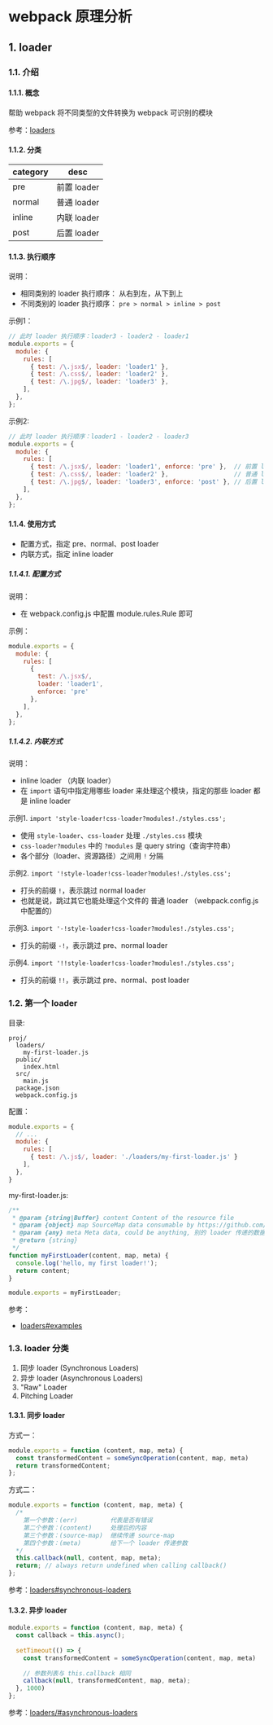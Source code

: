 # webpack 原理分析

## 1. loader

### 1.1. 介绍

#### 1.1.1. 概念

帮助 webpack 将不同类型的文件转换为 webpack 可识别的模块

参考：[loaders](https://webpack.js.org/concepts/loaders/)

#### 1.1.2. 分类

| category | desc      |
|----------|-----------|
| pre      | 前置 loader |
| normal   | 普通 loader |
| inline   | 内联 loader |
| post     | 后置 loader |

#### 1.1.3. 执行顺序

说明：

* 相同类别的 loader 执行顺序： 从右到左，从下到上
* 不同类别的 loader 执行顺序： `pre > normal > inline > post`

示例1：

```javascript
// 此时 loader 执行顺序：loader3 - loader2 - loader1
module.exports = {
  module: {
    rules: [
      { test: /\.jsx$/, loader: 'loader1' },
      { test: /\.css$/, loader: 'loader2' },
      { test: /\.jpg$/, loader: 'loader3' },
    ],
  },
};
```

示例2:

```javascript
// 此时 loader 执行顺序：loader1 - loader2 - loader3
module.exports = {
  module: {
    rules: [
      { test: /\.jsx$/, loader: 'loader1', enforce: 'pre' },  // 前置 loader
      { test: /\.css$/, loader: 'loader2' },                  // 普通 loader
      { test: /\.jpg$/, loader: 'loader3', enforce: 'post' }, // 后置 loader
    ],
  },
};
```

#### 1.1.4. 使用方式

* 配置方式，指定 pre、normal、post loader
* 内联方式，指定 inline loader

##### 1.1.4.1. 配置方式

说明：

* 在 webpack.config.js 中配置 module.rules.Rule 即可

示例：

```javascript
module.exports = {
  module: {
    rules: [
      {
        test: /\.jsx$/,
        loader: 'loader1',
        enforce: 'pre'
      },
    ],
  },
};
```

##### 1.1.4.2. 内联方式

说明：

* inline loader （内联 loader）
* 在 `import` 语句中指定用哪些 loader 来处理这个模块，指定的那些 loader 都是 inline loader

示例1.  `import 'style-loader!css-loader?modules!./styles.css';`

* 使用 `style-loader`、`css-loader` 处理 `./styles.css` 模块
* `css-loader?modules` 中的 `?modules` 是 query string（查询字符串）
* 各个部分（loader、资源路径）之间用 `!` 分隔

示例2. `import '!style-loader!css-loader?modules!./styles.css';`

* 打头的前缀 `!`，表示跳过 normal loader
* 也就是说，跳过其它也能处理这个文件的 普通 loader （webpack.config.js 中配置的）

示例3. `import '-!style-loader!css-loader?modules!./styles.css';`

* 打头的前缀 `-!`，表示跳过 pre、normal loader

示例4. `import '!!style-loader!css-loader?modules!./styles.css';`

* 打头的前缀 `!!`，表示跳过 pre、normal、post loader

### 1.2. 第一个 loader

目录:

```text
proj/
  loaders/
    my-first-loader.js
  public/
    index.html
  src/
    main.js
  package.json
  webpack.config.js
```

配置：

```javascript
module.exports = {
  // ...
  module: {
    rules: [
      { test: /\.js$/, loader: './loaders/my-first-loader.js' }
    ],
  },
}
```

my-first-loader.js:

```javascript
/**
 * @param {string|Buffer} content Content of the resource file
 * @param {object} map SourceMap data consumable by https://github.com/mozilla/source-map
 * @param {any} meta Meta data, could be anything, 别的 loader 传递的数据
 * @return {string}
 */
function myFirstLoader(content, map, meta) {
  console.log('hello, my first loader!');
  return content;
}

module.exports = myFirstLoader;
```

参考：

* [loaders#examples](https://webpack.js.org/api/loaders#examples)

### 1.3. loader 分类

1. 同步 loader (Synchronous Loaders)
2. 异步 loader (Asynchronous Loaders)
3. "Raw" Loader
4. Pitching Loader

#### 1.3.1. 同步 loader

方式一：

```javascript
module.exports = function (content, map, meta) {
  const transformedContent = someSyncOperation(content, map, meta)
  return transformedContent;
};
```

方式二：

```javascript
module.exports = function (content, map, meta) {
  /*
    第一个参数：(err)         代表是否有错误
    第二个参数：(content)     处理后的内容
    第三个参数：(source-map)  继续传递 source-map
    第四个参数：(meta)        给下一个 loader 传递参数
  */
  this.callback(null, content, map, meta);
  return; // always return undefined when calling callback()
};
```

参考：[loaders#synchronous-loaders](https://webpack.js.org/api/loaders#synchronous-loaders)

#### 1.3.2. 异步 loader

```javascript
module.exports = function (content, map, meta) {
  const callback = this.async();
  
  setTimeout(() => {
    const transformedContent = someSyncOperation(content, map, meta)
    
    // 参数列表与 this.callback 相同
    callback(null, transformedContent, map, meta);
  }, 1000)
};
```

参考：[loaders/#asynchronous-loaders](https://webpack.js.org/api/loaders/#asynchronous-loaders)
